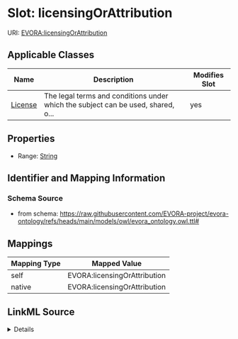 

# Slot: licensingOrAttribution



URI: [EVORA:licensingOrAttribution](https://raw.githubusercontent.com/EVORA-project/evora-ontology/refs/heads/main/models/owl/evora_ontology.owl.ttl#licensingOrAttribution)



<!-- no inheritance hierarchy -->





## Applicable Classes

| Name | Description | Modifies Slot |
| --- | --- | --- |
| [License](License.md) | The legal terms and conditions under which the subject can be used, shared, o... |  yes  |







## Properties

* Range: [String](String.md)





## Identifier and Mapping Information







### Schema Source


* from schema: https://raw.githubusercontent.com/EVORA-project/evora-ontology/refs/heads/main/models/owl/evora_ontology.owl.ttl#




## Mappings

| Mapping Type | Mapped Value |
| ---  | ---  |
| self | EVORA:licensingOrAttribution |
| native | EVORA:licensingOrAttribution |




## LinkML Source

<details>
```yaml
name: licensingOrAttribution
from_schema: https://raw.githubusercontent.com/EVORA-project/evora-ontology/refs/heads/main/models/owl/evora_ontology.owl.ttl#
rank: 1000
alias: licensingOrAttribution
domain_of:
- License
range: string

```
</details>